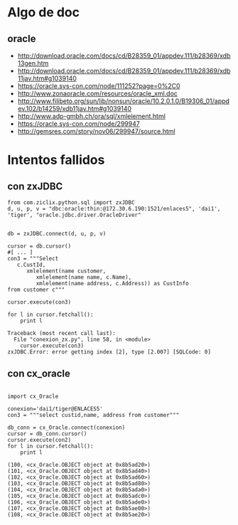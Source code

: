
# Algo de doc #
## oracle ##
  * http://download.oracle.com/docs/cd/B28359_01/appdev.111/b28369/xdb13gen.htm
  * http://download.oracle.com/docs/cd/B28359_01/appdev.111/b28369/xdb11jav.htm#g1039140
  * https://oracle.sys-con.com/node/111252?page=0%2C0
  * http://www.zonaoracle.com/resources/oracle_xml.doc
  * http://www.filibeto.org/sun/lib/nonsun/oracle/10.2.0.1.0/B19306_01/appdev.102/b14259/xdb11jav.htm#g1039140
  * http://www.adp-gmbh.ch/ora/sql/xmlelement.html
  * https://oracle.sys-con.com/node/299947
  * http://gemsres.com/story/nov06/299947/source.html

# Intentos fallidos #
## con zxJDBC ##
```
from com.ziclix.python.sql import zxJDBC
d, u, p, v = "dbc:oracle:thin:@172.30.6.190:1521/enlaces5", 'dai1', 'tiger', "oracle.jdbc.driver.OracleDriver"


db = zxJDBC.connect(d, u, p, v)

cursor = db.cursor()
#[ ... ]
con3 = """Select
   c.CustId,
      xmlelement(name customer,
         xmlelement(name name, c.Name),
         xmlelement(name address, c.Address)) as CustInfo
from customer c"""

cursor.execute(con3)

for l in cursor.fetchall():
    print l
```

```
Traceback (most recent call last):
  File "conexion_zx.py", line 58, in <module>
    cursor.execute(con3)
zxJDBC.Error: error getting index [2], type [2.007] [SQLCode: 0]

```

## con cx\_oracle ##
```

import cx_Oracle

conexion='dai1/tiger@ENLACES5'
con3 = """select custid,name, address from customer"""

db_conn = cx_Oracle.connect(conexion)
cursor = db_conn.cursor()
cursor.execute(con2)
for l in cursor.fetchall():
    print l
```
```
(100, <cx_Oracle.OBJECT object at 0x8b5ad20>)
(101, <cx_Oracle.OBJECT object at 0x8b5ad40>)
(102, <cx_Oracle.OBJECT object at 0x8b5ad60>)
(103, <cx_Oracle.OBJECT object at 0x8b5ad80>)
(104, <cx_Oracle.OBJECT object at 0x8b5ada0>)
(105, <cx_Oracle.OBJECT object at 0x8b5adc0>)
(106, <cx_Oracle.OBJECT object at 0x8b5ade0>)
(107, <cx_Oracle.OBJECT object at 0x8b5ae00>)
(108, <cx_Oracle.OBJECT object at 0x8b5ae20>)
```